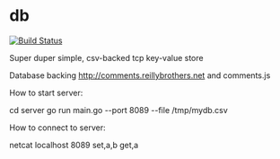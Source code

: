# db

[![Build Status](https://travis-ci.org/stretchr/testify.svg)](https://travis-ci.org/jackdreilly/db)

Super duper simple, csv-backed tcp key-value store

Database backing http://comments.reillybrothers.net and comments.js

How to start server:

cd server
go run main.go --port 8089 --file /tmp/mydb.csv


How to connect to server:

netcat localhost 8089
set,a,b
get,a
